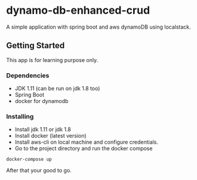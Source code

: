 # dynamo-db-enhanced-crud

A simple application with spring boot and aws dynamoDB using localstack. 

## Getting Started
This app is for learning purpose only.

### Dependencies

* JDK 1.11 (can be run on jdk 1.8 too)
* Spring Boot
* docker for dynamodb

### Installing

* Install jdk 1.11 or jdk 1.8
* Install docker (latest version)
* Install aws-cli on local machine and configure credentials.
* Go to the project directory and run the docker compose
```
docker-compose up
```
After that your good to go.
